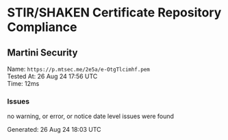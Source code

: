 # STIR/SHAKEN Certificate Repository Compliance

## Martini Security

Name: `https://p.mtsec.me/2e5a/e-OtgTlcimhf.pem`\
Tested At: 26 Aug 24 17:56 UTC\
Time: 12ms

### Issues

no warning, or error, or notice date level issues were found

Generated: 26 Aug 24 18:03 UTC